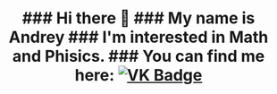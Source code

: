 <div id="header" align="center">
      <h1>
            ### Hi there 👋
            ### My name is Andrey
            ### I'm interested in Math and Phisics.
            ### You can find me here:
            <a href="https://vk.com/andrii.erhan">
                  <img src="https://img.shields.io/badge/%D0%92%D0%BA%D0%BE%D0%BD%D1%82%D0%B0%D0%BA%D1%82%D0%B5-blue?style=for-the-badge&logo=VK&logoColor=white" alt="VK Badge"/>
            </a>
      </h1>
</div>


